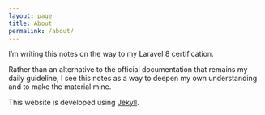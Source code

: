 ```yaml
---
layout: page
title: About
permalink: /about/
---
```


I’m writing this notes on the way to my Laravel 8 certification.

Rather than an alternative to the official documentation that remains my daily guideline, I see this notes as a way to deepen my own understanding and to make the material mine.

This website is developed using [Jekyll](https://jekyllrb.com).


